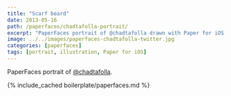 ```yaml
---
title: "Scarf beard"
date: 2013-05-16
path: /paperfaces/chadtafolla-portrait/
excerpt: "PaperFaces portrait of @chadtafolla drawn with Paper for iOS on an iPad."
image: ../../images/paperfaces-chadtafolla-twitter.jpg
categories: [paperfaces]
tags: [portrait, illustration, Paper for iOS]
---
```


PaperFaces portrait of [@chadtafolla](https://twitter.com/chadtafolla).

{% include_cached boilerplate/paperfaces.md %}
